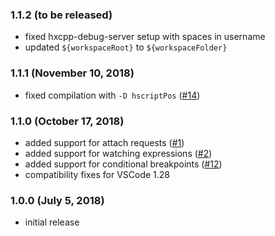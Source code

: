 ### 1.1.2 (to be released)

- fixed hxcpp-debug-server setup with spaces in username
- updated `${workspaceRoot}` to `${workspaceFolder}`

### 1.1.1 (November 10, 2018)

- fixed compilation with `-D hscriptPos` ([#14](https://github.com/vshaxe/hxcpp-debugger/issues/14))

### 1.1.0 (October 17, 2018)

- added support for attach requests ([#1](https://github.com/vshaxe/hxcpp-debugger/issues/1))
- added support for watching expressions ([#2](https://github.com/vshaxe/hxcpp-debugger/issues/2))
- added support for conditional breakpoints ([#12](https://github.com/vshaxe/hxcpp-debugger/issues/12))
- compatibility fixes for VSCode 1.28

### 1.0.0 (July 5, 2018)

- initial release
